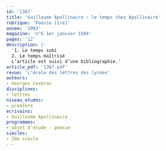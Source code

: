 ```yaml
---
id: '1367'
title: 'Guillaume Apollinaire : le temps chez Apollinaire'
rubrique: 'Poésie [1re]'
annee: '1993'
magazine: 'n°6 1er janvier 1994'
pages: '12'
description: |-
  '1. Le temps subi
  2. Le temps maîtrisé
  L’article est suivi d’une bibliographie.'
article_pdf: '1367.pdf'
revue: 'L’école des lettres des lycées'
auteurs:
- Georges Cesbron
disciplines:
- lettres
niveau_etudes:
- première
ecrivains:
- Guillaume Apollinaire
programmes:
- objet d’étude - poésie
siecles:
- 20e siècle
---
```

